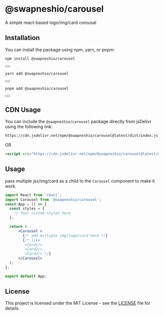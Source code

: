 # @swapneshio/carousel

A simple react-based logo/img/card corousal


## Installation

You can install the package using npm, yarn, or pnpm:

```bash
npm install @swapneshio/carousel
```
<button onclick="navigator.clipboard.writeText('npm install @swapneshio/carousel')"></button>

```bash
yarn add @swapneshio/carousel
```
<button onclick="navigator.clipboard.writeText('yarn add @swapneshio/carousel')"></button>

```bash
pnpm add @swapneshio/carousel
```
<button onclick="navigator.clipboard.writeText('pnpm add @swapneshio/carousel')"></button>

## CDN Usage

You can include the `@swapneshio/carousel` package directly from jsDelivr using the following link:

```html
https://cdn.jsdelivr.net/npm/@swapneshio/carousel@latest/dist/index.js
```
OR
```html
<script src="https://cdn.jsdelivr.net/npm/@swapneshio/carousel@latest/dist/index.js"></script>
```


## Usage

pass multiple jsx/img/card as a child to the `Carousel` component to make it work.

```jsx
import React from 'react';
import Carousel from '@swapneshio/carousel';
const App = () => {
  const styles = {
    // Your custom styles here
  };

  return (
      <Carousel >
        {/* add multiple img/logo/card here */}
        {/* like
         <Card1/>
         <Card2/>
         <Card3/> */}
      </Carousel>
  );
};

export default App;
```


## License

This project is licensed under the MIT License - see the [LICENSE](LICENSE) file for details.